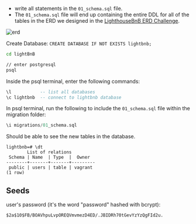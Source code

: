 - write all statements in the `01_schema.sql` file.
- The `01_schema.sql` file will end up containing the entire DDL for all of the tables in the ERD we designed in the [LighthouseBnB ERD Challenge](https://web.compass.lighthouselabs.ca/4c27ac2a-00af-4d5f-acaa-3b8270b3ac68).

![erd](https://i.imgur.com/H076NBv.png)

Create Database: `CREATE DATABASE IF NOT EXISTS lightbnb;`

```zsh
cd lightBnB

// enter postgresql
psql
```

Inside the psql terminal, enter the following commands:

```sql
\l           -- list all databases
\c lightbnb  -- connect to lightbnb database

```

In psql terminal, run the following to include the `01_schema.sql` file within the migration folder:

```sql
\i migrations/01_schema.sql
```

Should be able to see the new tables in the database.

```psql
lightbnb=# \dt
        List of relations
 Schema | Name  | Type  |  Owner  
--------+-------+-------+---------
 public | users | table | vagrant
(1 row)
```


## Seeds

user's password (it's the word "password" hashed with bcrypt):
```
$2a$10$FB/BOAVhpuLvpOREQVmvmezD4ED/.JBIDRh70tGevYzYzQgFId2u.
```